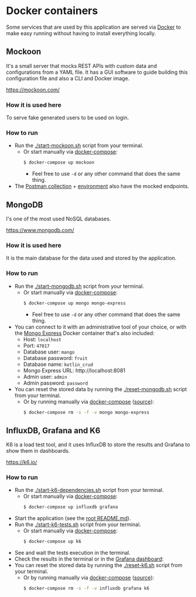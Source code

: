 # Docker containers
Some services that are used by this application are served via [Docker](https://www.docker.com/) to make easy
running without having to install everything locally.

## Mockoon
It's a small server that mocks REST APIs with custom data and configurations from a YAML file.
It has a GUI software to guide building this configuration file and also a CLI and Docker image.

https://mockoon.com/

### How it is used here
To serve fake generated users to be used on login.

### How to run
- Run the [./start-mockoon.sh](./start-mockoon.sh) script from your terminal.
  - Or start manually via [docker-compose](https://docs.docker.com/compose/):
    ```bash
    $ docker-compose up mockoon
    ```
    - Feel free to use `-d` or any other command that does the same thing.
- The [Postman collection](../docs/fernandos-kotlin-crud.postman_collection.json) + [environment](../docs/fernandos-kotlin-crud.postman_environment.json) also have the mocked endpoints.

## MongoDB
I's one of the most used NoSQL databases.

https://www.mongodb.com/

### How it is used here
It is the main database for the data used and stored by the application.

### How to run
- Run the [./start-mongodb.sh](./start-mongodb.sh) script from your terminal.
  - Or start manually via [docker-compose](https://docs.docker.com/compose/):
    ```bash
    $ docker-compose up mongo mongo-express
    ```
    - Feel free to use `-d` or any other command that does the same thing.
- You can connect to it with an administrative tool of your choice, or with the [Mongo Express](https://github.com/mongo-express/mongo-express) Docker container that's also included:
  - Host: `localhost`
  - Port: `47017`
  - Database user: `mango`
  - Database password: `fruit`
  - Database name: `kotlin_crud`
  - Mongo Express URL: http://localhost:8081
  - Admin user: `admin`
  - Admin password: `password`
- You can reset the stored data by running the [./reset-mongodb.sh](./reset-mongodb.sh) script from your terminal.
  - Or by running manually via [docker-compose](https://docs.docker.com/compose/) ([source](https://stackoverflow.com/a/71796529)):
    ```bash
    $ docker-compose rm -s -f -v mongo mongo-express
    ```

## InfluxDB, Grafana and K6
K6 is a load test tool, and it uses InfluxDB to store the results and Grafana to show them in dashboards.

https://k6.io/

### How to run
- Run the [./start-k6-dependencies.sh](./start-k6-dependencies.sh) script from your terminal.
  - Or start manually via [docker-compose](https://docs.docker.com/compose/):
    ```bash
    $ docker-compose up influxdb grafana
    ```
- Start the application (see the [root README.md](./../README.md#how-to-run)).
- Run the [./start-k6-tests.sh](./start-k6-tests.sh) script from your terminal.
  - Or start manually via [docker-compose](https://docs.docker.com/compose/):
    ```bash
    $ docker-compose up k6
    ```
- See and wait the tests execution in the terminal.
- Check the results in the terminal or in the [Grafana dashboard](http://localhost:3000/d/XKhgaUpik/k6-load-testing-results-by-groups):
- You can reset the stored data by running the [./reset-k6.sh](./reset-k6.sh) script from your terminal.
  - Or by running manually via [docker-compose](https://docs.docker.com/compose/) ([source](https://stackoverflow.com/a/71796529)):
    ```bash
    $ docker-compose rm -s -f -v influxdb grafana k6
    ```
